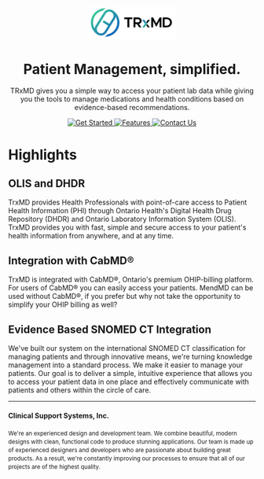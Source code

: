 <p align="center">
  <img src="trxmd.png" alt="Logo of TRx.md" width="180"/>
</p>

<h1 align="center">Patient Management, simplified.</h1>

<p align="center">
  TRxMD gives you a simple way to access your patient lab data while giving you the tools
  to manage medications and health conditions based on evidence-based recommendations.
</p>

<p align="center">
  <a href="https://mend.md" target="_blank">
    <img src="https://img.shields.io/badge/Get%20Started-007bff?style=for-the-badge&logoColor=white" alt="Get Started">
  </a>
   <a href="https://mend.md/features#prescriptions" target="_blank">
    <img src="https://img.shields.io/badge/Features-lightgrey?style=for-the-badge" alt="Features">
  </a>
<a href="mailto:support@mend.md">
    <img src="https://img.shields.io/badge/Contact%20Us-808080?style=for-the-badge&logo=gmail&logoColor=white" alt="Contact Us">
  </a>
</p>

<h1>Highlights</h1>
<div>
  <h2>OLIS and DHDR</h2>
  <p>TrxMD provides Health Professionals with point-of-care access to Patient Health Information (PHI) through Ontario Health's Digital Health Drug Repository (DHDR) and Ontario Laboratory Information System (OLIS).  TrxMD provides you with fast, simple and secure access to your patient's health information from anywhere, and at any time.</p>
  <h2>Integration with CabMD&#174;</h2>
  <p>TrxMD is integrated with CabMD&#174;, Ontario's premium OHIP-billing platform. For users of CabMD&#174; you can easily access your patients. MendMD can be used without CabMD&#174;, if you prefer but why not take the opportunity to simplify your OHIP billing as well?</p>
  <h2>Evidence Based SNOMED CT Integration</h2>
  <p>We've built our system on the international SNOMED CT classification for managing patients and through innovative means, we're turning knowledge management into a standard process. We make it easier to manage your patients. Our goal is to deliver a simple, intuitive experience that allows you to access your patient data in one place and effectively communicate with patients and others within the circle of care.</p>
</div>

<hr/>
<h4>Clinical Support Systems, Inc.</h4>
<p></p><small>We're an experienced design and development team. We combine beautiful, modern designs with clean, functional code to produce stunning applications. Our team is made up of experienced designers and developers who are passionate about building great products. As a result, we're constantly improving our processes to ensure that all of our projects are of the highest quality.</small></p>
